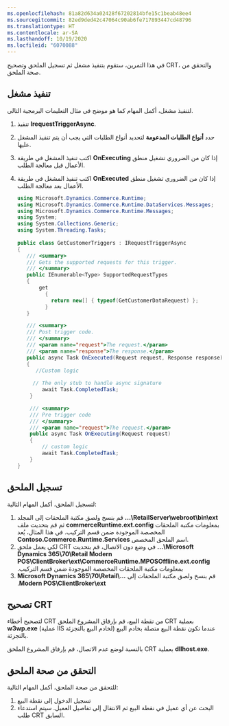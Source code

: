 ```yaml
---
ms.openlocfilehash: 81a82d634a02428f67202814bfe15c1beab48ee4
ms.sourcegitcommit: 82ed9ded42c47064c90ab6fe717893447cd48796
ms.translationtype: HT
ms.contentlocale: ar-SA
ms.lasthandoff: 10/19/2020
ms.locfileid: "6070088"
---
```

في هذا التمرين، ستقوم بتنفيذ مشغل ثم تسجيل الملحق وتصحيح CRT، والتحقق من صحة الملحق.

## <a name="implement-a-trigger"></a>تنفيذ مشغل 

لتنفيذ مشغل، أكمل المهام كما هو موضح في مثال التعليمات البرمجية التالي.

1. تنفيذ **IrequestTriggerAsync**.
2. حدد **أنواع الطلبات المدعومة** لتحديد أنواع الطلبات التي يجب أن يتم تنفيذ المشغل عليها.
3. اكتب تنفيذ المشغل في طريقة **OnExecuting** إذا كان من الضروري تشغيل منطق الأعمال قبل معالجة الطلب.
4. اكتب تنفيذ المشغل في طريقة **OnExecuted** إذا كان من الضروري تشغيل منطق الأعمال بعد معالجة الطلب.

    ```csharp
    using Microsoft.Dynamics.Commerce.Runtime;
    using Microsoft.Dynamics.Commerce.Runtime.DataServices.Messages;
    using Microsoft.Dynamics.Commerce.Runtime.Messages;
    using System;
    using System.Collections.Generic;
    using System.Threading.Tasks;
        
    public class GetCustomerTriggers : IRequestTriggerAsync
    {
       /// <summary>
       /// Gets the supported requests for this trigger.
       /// </summary>
       public IEnumerable<Type> SupportedRequestTypes
       {
           get
             {
               return new[] { typeof(GetCustomerDataRequest) };
             }
       }
    
       /// <summary>
       /// Post trigger code.
       /// </summary>
       /// <param name="request">The request.</param>
       /// <param name="response">The response.</param>
       public async Task OnExecuted(Request request, Response response)
       {
          //Custom logic
                
         // The only stub to handle async signature 
            await Task.CompletedTask;
        }

        /// <summary>
        /// Pre trigger code
        /// </summary>
        /// <param name="request">The request.</param>
        public async Task OnExecuting(Request request)
        {
            // custom logic 
            await Task.CompletedTask;
        }
    }
    ```
    
## <a name="register-the-extension"></a>تسجيل الملحق

لتسجيل الملحق، أكمل المهام التالية:

1.  قم بنسخ ولصق مكتبة الملحقات إلى المجلد **...\RetailServer\webroot\bin\ext** ثم قم بتحديث ملف **commerceRuntime.ext.config** بمعلومات مكتبة الملحقات المخصصة الموجودة ضمن قسم التركيب. في هذا المثال، يُعد **Contoso.Commerce.Runtime.Services** اسم الملحق المخصص.
2.  لكي يعمل ملحق CRT في وضع دون الاتصال‬، قم بتحديث **...\Microsoft Dynamics 365\70\Retail Modern POS\ClientBroker\ext\CommerceRuntime.MPOSOffline.ext.config** ‫بمعلومات مكتبة الملحقات المخصصة الموجودة ضمن قسم التركيب. 
3.  ‏‫قم بنسخ ولصق مكتبة الملحقات إلى **...\Microsoft Dynamics 365\70\Retail Modern POS\ClientBroker\ext**.

## <a name="debug-crt"></a>تصحيح CRT
لتصحيح أخطاء CRT من نقطة البيع، قم بإرفاق المشروع الملحق CRT بعملية **w3wp.exe** (عملية IIS لخادم البيع بالتجزئة) عندما تكون نقطة البيع متصلة بخادم البيع بالتجزئة. 

بالنسبة لوضع عدم الاتصال، قم بإرفاق المشروع الملحق CRT بعملية **dllhost.exe**.

## <a name="validate-the-extension"></a>التحقق من صحة الملحق

للتحقق من صحة الملحق، أكمل المهام التالية:

1.  تسجيل الدخول إلى نقطة البيع
2.  البحث عن أي عميل في نقطة البيع ثم الانتقال إلى تفاصيل العميل. سيتم استدعاء طلب CRT السابق.


